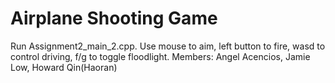 # Airplane Shooting Game
Run Assignment2_main_2.cpp. Use mouse to aim, left button to fire, wasd to control driving, f/g to toggle floodlight. Members: Angel Acencios, Jamie Low, Howard Qin(Haoran)
